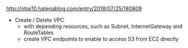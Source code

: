 http://otiai10.hatenablog.com/entry/2018/07/25/180809

- Create / Delete VPC
  - with depending resources, such as Subnet, InternetGateway and RouteTables
  - create VPC endpoints to enable to access S3 from EC2 directly